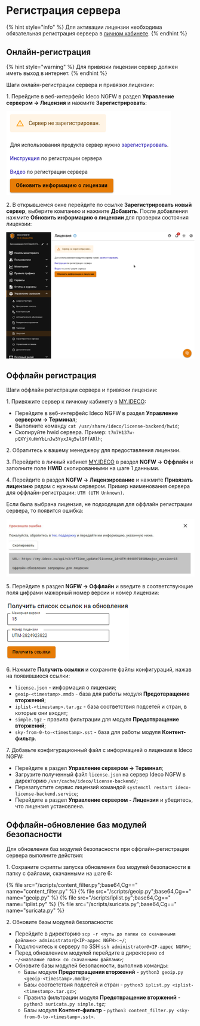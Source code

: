 # Регистрация сервера 

{% hint style="info" %}
Для активации лицензии необходима обязательная регистрация сервера в [личном кабинете](https://my.ideco.ru/#/login/?next=/utm/license/).
{% endhint %}

## Онлайн-регистрация

{% hint style="warning" %}
Для привязки лицензии сервер должен иметь выход в интернет.
{% endhint %}

Шаги онлайн-регистрации сервера и привязки лицензии:

1\. Перейдите в веб-интерфейс Ideco NGFW в раздел **Управление сервером -> Лицензия** и нажмите **Зарегистрировать**:

![](/.gitbook/assets/initial-setup10.png)

2\. В открывшемся окне перейдите по ссылке **Зарегистрировать новый сервер**, выберите компанию и нажмите **Добавить**. После добавления нажмите **Обновить информацию о лицензии** для проверки состояния лицензии:

![](/.gitbook/assets/initial-setup11.gif)

<!-- На странице отобразится информация о лицензии и ее модулях. -->

## Оффлайн регистрация

Шаги оффлайн регистрации сервера и привязки лицензии:

1\. Привяжите сервер к личному кабинету в [MY.IDECO](https://my.ideco.ru/):
* Перейдите в веб-интерфейс Ideco NGFW в раздел **Управление сервером -> Терминал**;
* Выполните команду `cat /usr/share/ideco/license-backend/hwid`;
* Скопируйте hwid сервера. Пример: `t7m7H137w-pQXYjXuHmYbLnJw3YyxJAg5wl9FfARlh`;

2\. Обратитесь к вашему менеджеру для предоставления лицензии. 

3\. Перейдите в личный кабинет [MY.IDECO](https://my.ideco.ru/) в раздел **NGFW -> Оффлайн** и заполните поле **HWID** скопированными на шаге 1 данными.

4\. Перейдите в раздел **NGFW -> Лицензирование** и нажмите **Привязать лицензию** рядом с нужным сервером. Пример наименования сервера для оффлайн-регистрации: `UTM (UTM Unknown)`.  

Если была выбрана лицензия, не подходящая для оффлайн регистрации сервера, то появится ошибка:

![](/.gitbook/assets/initial-setup13.png)

5\. Перейдите в раздел **NGFW -> Оффлайн** и введите в соответствующие поля цифрами мажорный номер версии и номер лицензии:

![](/.gitbook/assets/initial-setup12.png)

6\. Нажмите **Получить ссылки** и сохраните файлы конфигураций, нажав на появившиеся ссылки:
* `license.json` - информация о лицензии;
* `geoip-<timestamp>.mmdb` - база для работы модуля **Предотвращение вторжений**;
* `iplist-<timestamp>.tar.gz` - база соответствия подсетей и стран, в которые они входят;
* `simple.tgz` - правила фильтрации для модуля **Предотвращение вторжений**;
* `sky-from-0-to-<timestamp>.sst` - база для работы модуля **Контент-фильтр**.

7\. Добавьте конфигурационный файл c информацией о лицензии в Ideco NGFW:
* Перейдите в раздел **Управление сервером -> Терминал**;
* Загрузите полученный файл `license.json` на сервер Ideco NGFW в директорию `/var/cache/ideco/license-backend/`;
* Перезапустите сервис лицензий командой `systemctl restart ideco-license-backend.service`;
* Перейдите в раздел **Управление сервером - Лицензия** и убедитесь, что лицензия установлена.

## Оффлайн-обновление баз модулей безопасности

Для обновления баз модулей безопасности при оффлайн-регистрации сервера выполните действия:

1\. Сохраните скрипты запуска обновления баз модулей безопасности в папку с файлами, скачанными на шаге 6:

{% file src="/scripts/content_filter.py";base64,Cg==" name="content_filter.py" %}
{% file src="/scripts/geoip.py";base64,Cg==" name="geoip.py" %}
{% file src="/scripts/iplist.py";base64,Cg==" name="iplist.py" %}
{% file src="/scripts/suricata.py";base64,Cg==" name="suricata.py" %}

2\. Обновите базы модулей безопасности:

* Перейдите в директорию `scp -r <путь до папки со скачанными файлами> administrator@<IP-адрес NGFW>:~/`;
* Подключитесь к серверу по SSH `ssh administrator@<IP-адрес NGFW>`;
* Перед обновлением модулей перейдите в директорию `cd ~/<название папки со скачанными файлами>`;
* Обновите базы модулей безопасности, выполнив команды:
  * Базы модуля **Предотвращения вторжений** - `python3 geoip.py <geoip-<timestamp>.mmdb>`;
  * Базы соответствия подсетей и стран - `python3 iplist.py <iplist-<timestamp>.tar.gz>`;
  * Правила фильтрации модуля **Предотвращение вторжений** - `python3 suricata.py simple.tgz`;
  * Базы модуля **Контент-фильтр** - `python3 content_filter.py <sky-from-0-to-<timestamp>.sst>`.
